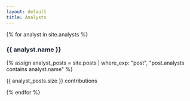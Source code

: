 ```yaml
---
layout: default
title: Analysts
---
```


<div class="analyst-grid">
  {% for analyst in site.analysts %}
    <div class="analyst-card">
      <h3><a href="{{ site.baseurl }}/analysts/{{ analyst.name | slugify 'ascii' }}" style="color: #1a2233; text-decoration: none;">{{ analyst.name }}</a></h3>
      {% assign analyst_posts = site.posts | where_exp: "post", "post.analysts contains analyst.name" %}
      <p>{{ analyst_posts.size }} contributions</p>
    </div>
  {% endfor %}
</div> 